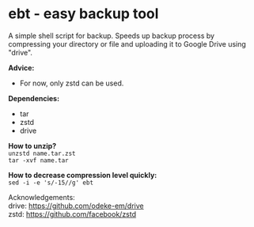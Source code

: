 # ebt - easy backup tool
A simple shell script for backup. Speeds up backup process by compressing your directory or file and uploading it to Google Drive using "drive". </br>

**Advice:**
- For now, only zstd can be used.

**Dependencies:**
- tar
- zstd
- drive

**How to unzip?** </br>
```unzstd name.tar.zst``` </br>
```tar -xvf name.tar``` 

**How to decrease compression level quickly:** </br>
```sed -i -e 's/-15//g' ebt```

Acknowledgements: <br>
drive: https://github.com/odeke-em/drive </br>
zstd: https://github.com/facebook/zstd
